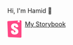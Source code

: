 Hi, I'm Hamid 👋
<p style="display:flex;">
<img src="./assets/storybook.svg" alt=""/> 
<a href="https://hamidheyde.github.io/Storybook" rel="nofollow">My Storybook</a>
</p>